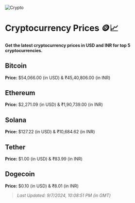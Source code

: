 
![Crypto](https://www.techguide.com.au/wp-content/uploads/2020/11/crypto3.jpeg)

# Cryptocurrency Prices 🪙📈

#### Get the latest cryptocurrency prices in USD and INR for top 5 cryptocurrencies.

## Bitcoin

**Price:** $54,066.00 (in USD) & ₹45,40,806.00 (in INR)

## Ethereum

**Price:** $2,271.09 (in USD) & ₹1,90,739.00 (in INR)

## Solana

**Price:** $127.22 (in USD) & ₹10,684.62 (in INR)

## Tether

**Price:** $1.00 (in USD) & ₹83.99 (in INR)

## Dogecoin

**Price:** $0.10 (in USD) & ₹8.01 (in INR)

> _Last Updated: 9/7/2024, 10:08:51 PM (in GMT)_

